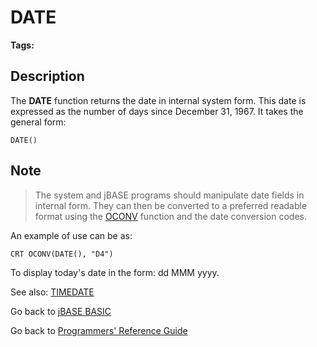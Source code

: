 # DATE

<PageHeader />  

**Tags:**
<badge text='today format' vertical='middle' />
<badge text='today' vertical='middle' />

## Description

The **DATE** function returns the date in internal system form. This date is expressed as the number of days since December 31, 1967. It takes the general form:

```
DATE()
```

## Note

> The system and jBASE programs should manipulate date fields in internal form. They can then be converted to a preferred readable format using the [OCONV](./../oconv) function and the date conversion codes.

An example of use can be as:

```
CRT OCONV(DATE(), "D4")
```

To display today's date in the form: dd MMM yyyy.

See also: [TIMEDATE](./../timedate)

Go back to [jBASE BASIC](./../README.md)

Go back to [Programmers' Reference Guide](./../../reference-guides/jbc/README.md)

<PageFooter />
